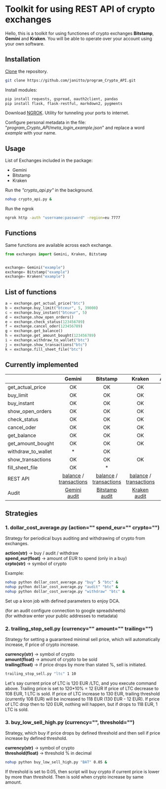 # Toolkit for using REST API of crypto exchanges

Hello, this is a toolkit for using functiones of crypto exchanges **Bitstamp**, **Gemini** and **Kraken**. You will be able to operate over your account using your own software.

## Installation

[Clone](https://github.com/git-guides/git-clone) the repository.

``` bash
git clone https://github.com/janitto/program_Crypto_API.git
```

Install modules:

``` python
pip install requests, gspread, oauth2client, pandas
pip install flask, flask-restful, markdown2, pygments
```

Download [NGROK](https://ngrok.com/download). Utility for tunneling your ports to internet.

Configure personal metadata in the file: "*program_Crypto_API/meta_login_example.json*" and replace a word *example* with your name.

## Usage

List of Exchanges included in the package:

* Gemini
* Bitstamp
* Kraken

Run the _"crypto_api.py"_ in the background.
``` bash
nohup crypto_api.py &
```

Run the ngrok
``` bash
ngrok http -auth "username:password" -region=eu 7777
```

## Functions

Same functions are available across each exchange.

``` python
from exchanges import Gemini, Kraken, Bitstamp


exchange= Gemini("example")  
exchange= Bitstamp("example")  
exchange= Kraken("example")  
```

## List of functions

``` python
a = exchange.get_actual_price("btc")  
b = exchange.buy_limit("btceur", 5, 39000)  
c = exchange.buy_instant("btceur", 5)  
d = exchange.show_open_orders()  
e = exchange.check_status(123456789)  
f = exchange.cancel_oder(123456789)  
g = exchange.get_balance()  
h = exchange.get_amount_bought(123456789)  
i = exchange.withdraw_to_wallet("btc")  
j = exchange.show_transactions("btc")  
k = exchange.fill_sheet_file("btc")  
```

## Currently implemented

|  | Gemini  |Bitstamp | Kraken | Audit |
| ------------- | :-------------: | :-------------: | :-------------: | :-------------: |
| get_actual_price  | OK | OK | OK |   |
| buy_limit         | OK | OK | OK |   |
| buy_instant       | OK | OK | OK |   |
| show_open_orders  | OK | OK | OK |   |
| check_status      | OK | OK | OK |   |
| cancel_oder       | OK | OK | OK |   | 
| get_balance       | OK | OK | OK |  |
| get_amount_bought | OK | OK | OK |   |
| withdraw_to_wallet| * | OK |   |   |
| show_transactions | OK | OK | OK |  |
| fill_sheet_file   | OK | * |   |   |
| REST API | [balance](/balance/gemini) / [transactions](/transactions/gemini/btceur?since=01-10-2021) | [balance](/balance/bitstamp) / [transactions](/transactions/bitstamp/btceur?since=01-10-2021) | [balance](/balance/kraken) / [transactions](/transactions/kraken/btceur?since=01-10-2021) |
| Audit | [Gemini audit](/audit/gemini/btc) | [Bitstamp audit](/audit/bitstamp/btc) | [Kraken audit](/audit/kraken/btc) |  |
## Strategies

### 1. dollar_cost_average.py (action="" spend_eur="" crypto="")

Strategy for periodical buys auditing and withdrawing of crypto from exchanges.


**action(str)** -> buy / audit / withdraw  
**spend_eur(float)** -> amount of EUR to spend (only in a buy)  
**crpto(str)** -> symbol of crypto  

Example:  

``` bash
nohup python dollar_cost_average.py "buy" 5 "btc" &
nohup python dollar_cost_average.py "audit" "btc" &
nohup python dollar_cost_average.py "withdraw" "btc" &
```
 

Set up a kron job with defined parameters to enjoy DCA.

(for an audit configure connection to google spreadsheets)  
(for withdraw enter your public addresses to metadata)

### 2. trailing_stop_sell.py (currency="" amount="" trailing="")

Strategy for setting a guaranteed minimal sell price, which will automatically increase, if price of crypto increase.

**currency(str)** -> symbol of crypto  
**amount(float)** -> amount of crypto to be sold  
**trailing(float)** -> if price drops by more than stated %, sell is initiated.  

``` bash
trailing_stop_sell.py "ltc" 1 10
```

Let's say current price of LTC is 120 EUR /LTC, and you execute command above.
Trailing price is set to 120*10% = 12 EUR
If price of LTC decrease to 108 EUR, 1 LTC is sold.
If price of LTC increase to 130 EUR, trailing threshold (currently 108 EUR) will be increased to 118 EUR (130 EUR - 12 EUR).
If price of LTC drop then to 120 EUR, nothing will happen, but if drops to 118 EUR, 1 LTC is sold.

### 3. buy_low_sell_high.py (currency="", threshold="")

Strategy, which buy if price drops by defined threshold and then sell if price increase by defined threshold.

**currency(str)** -> symbol of crypto  
**threshold(float)** -> threshold % in decimal

``` bash
nohup python buy_low_sell_high.py "BAT" 0.05 &
```

If threshold is set to 0.05, then script will buy crypto if current price is lower by more than threshold.
Then is sold when crypto increase by same amount.